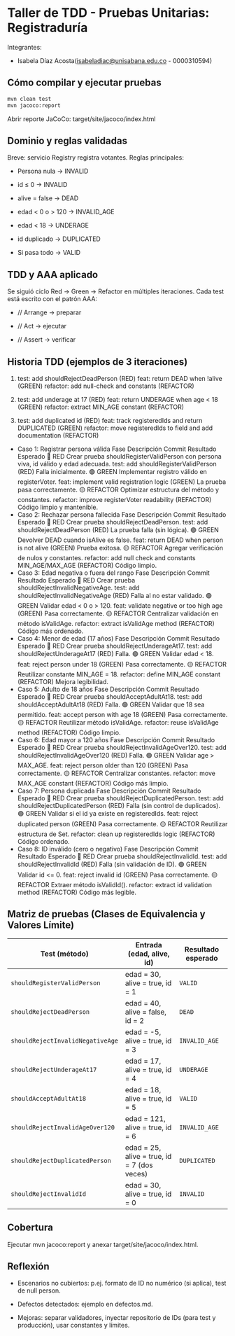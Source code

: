 # Taller de TDD - Pruebas Unitarias: Registraduría

Integrantes:

- Isabela Díaz Acosta(isabeladiac@unisabana.edu.co - 0000310594)

## Cómo compilar y ejecutar pruebas

```bash
mvn clean test
mvn jacoco:report
```

Abrir reporte JaCoCo: target/site/jacoco/index.html

## Dominio y reglas validadas

Breve: servicio Registry registra votantes. Reglas principales:

- Persona nula → INVALID

- id ≤ 0 → INVALID

- alive = false → DEAD

- edad < 0 o > 120 → INVALID_AGE

- edad < 18 → UNDERAGE

- id duplicado → DUPLICATED

- Si pasa todo → VALID

## TDD y AAA aplicado

Se siguió ciclo Red → Green → Refactor en múltiples iteraciones. Cada test está escrito con el patrón AAA:

- // Arrange → preparar

- // Act → ejecutar

- // Assert → verificar

## Historia TDD (ejemplos de 3 iteraciones)

1. test: add shouldRejectDeadPerson (RED)
   feat: return DEAD when !alive (GREEN)
   refactor: add null-check and constants (REFACTOR)

2. test: add underage at 17 (RED)
   feat: return UNDERAGE when age < 18 (GREEN)
   refactor: extract MIN_AGE constant (REFACTOR)

3. test: add duplicated id (RED)
   feat: track registeredIds and return DUPLICATED (GREEN)
   refactor: move registeredIds to field and add documentation (REFACTOR)

- Caso 1: Registrar persona válida
  Fase Descripción Commit Resultado Esperado
  🔴 RED Crear prueba shouldRegisterValidPerson con persona viva, id válido y edad adecuada. test: add shouldRegisterValidPerson (RED) Falla inicialmente.
  🟢 GREEN Implementar registro válido en registerVoter. feat: implement valid registration logic (GREEN) La prueba pasa correctamente.
  🟡 REFACTOR Optimizar estructura del método y constantes. refactor: improve registerVoter readability (REFACTOR) Código limpio y mantenible.
- Caso 2: Rechazar persona fallecida
  Fase Descripción Commit Resultado Esperado
  🔴 RED Crear prueba shouldRejectDeadPerson. test: add shouldRejectDeadPerson (RED) La prueba falla (sin lógica).
  🟢 GREEN Devolver DEAD cuando isAlive es false. feat: return DEAD when person is not alive (GREEN) Prueba exitosa.
  🟡 REFACTOR Agregar verificación de nulos y constantes. refactor: add null check and constants MIN_AGE/MAX_AGE (REFACTOR) Código limpio.
- Caso 3: Edad negativa o fuera del rango
  Fase Descripción Commit Resultado Esperado
  🔴 RED Crear prueba shouldRejectInvalidNegativeAge. test: add shouldRejectInvalidNegativeAge (RED) Falla al no estar validado.
  🟢 GREEN Validar edad < 0 o > 120. feat: validate negative or too high age (GREEN) Pasa correctamente.
  🟡 REFACTOR Centralizar validación en método isValidAge. refactor: extract isValidAge method (REFACTOR) Código más ordenado.
- Caso 4: Menor de edad (17 años)
  Fase Descripción Commit Resultado Esperado
  🔴 RED Crear prueba shouldRejectUnderageAt17. test: add shouldRejectUnderageAt17 (RED) Falla.
  🟢 GREEN Validar edad < 18. feat: reject person under 18 (GREEN) Pasa correctamente.
  🟡 REFACTOR Reutilizar constante MIN_AGE = 18. refactor: define MIN_AGE constant (REFACTOR) Mejora legibilidad.
- Caso 5: Adulto de 18 años
  Fase Descripción Commit Resultado Esperado
  🔴 RED Crear prueba shouldAcceptAdultAt18. test: add shouldAcceptAdultAt18 (RED) Falla.
  🟢 GREEN Validar que 18 sea permitido. feat: accept person with age 18 (GREEN) Pasa correctamente.
  🟡 REFACTOR Reutilizar método isValidAge. refactor: reuse isValidAge method (REFACTOR) Código limpio.
- Caso 6: Edad mayor a 120 años
  Fase Descripción Commit Resultado Esperado
  🔴 RED Crear prueba shouldRejectInvalidAgeOver120. test: add shouldRejectInvalidAgeOver120 (RED) Falla.
  🟢 GREEN Validar age > MAX_AGE. feat: reject person older than 120 (GREEN) Pasa correctamente.
  🟡 REFACTOR Centralizar constantes. refactor: move MAX_AGE constant (REFACTOR) Código más limpio.
- Caso 7: Persona duplicada
  Fase Descripción Commit Resultado Esperado
  🔴 RED Crear prueba shouldRejectDuplicatedPerson. test: add shouldRejectDuplicatedPerson (RED) Falla (sin control de duplicados).
  🟢 GREEN Validar si el id ya existe en registeredIds. feat: reject duplicated person (GREEN) Pasa correctamente.
  🟡 REFACTOR Reutilizar estructura de Set<Integer>. refactor: clean up registeredIds logic (REFACTOR) Código ordenado.
- Caso 8: ID inválido (cero o negativo)
  Fase Descripción Commit Resultado Esperado
  🔴 RED Crear prueba shouldRejectInvalidId. test: add shouldRejectInvalidId (RED) Falla (sin validación de ID).
  🟢 GREEN Validar id <= 0. feat: reject invalid id (GREEN) Pasa correctamente.
  🟡 REFACTOR Extraer método isValidId(). refactor: extract id validation method (REFACTOR) Código más legible.

## Matriz de pruebas (Clases de Equivalencia y Valores Límite)

| **Test (método)**                | **Entrada (edad, alive, id)**               | **Resultado esperado** |
| -------------------------------- | ------------------------------------------- | ---------------------- |
| `shouldRegisterValidPerson`      | edad = 30, alive = true, id = 1             | `VALID`                |
| `shouldRejectDeadPerson`         | edad = 40, alive = false, id = 2            | `DEAD`                 |
| `shouldRejectInvalidNegativeAge` | edad = -5, alive = true, id = 3             | `INVALID_AGE`          |
| `shouldRejectUnderageAt17`       | edad = 17, alive = true, id = 4             | `UNDERAGE`             |
| `shouldAcceptAdultAt18`          | edad = 18, alive = true, id = 5             | `VALID`                |
| `shouldRejectInvalidAgeOver120`  | edad = 121, alive = true, id = 6            | `INVALID_AGE`          |
| `shouldRejectDuplicatedPerson`   | edad = 25, alive = true, id = 7 (dos veces) | `DUPLICATED`           |
| `shouldRejectInvalidId`          | edad = 30, alive = true, id = 0             | `INVALID`              |

## Cobertura

Ejecutar mvn jacoco:report y anexar target/site/jacoco/index.html.

## Reflexión

- Escenarios no cubiertos: p.ej. formato de ID no numérico (si aplica), test de null person.

- Defectos detectados: ejemplo en defectos.md.

- Mejoras: separar validadores, inyectar repositorio de IDs (para test y producción), usar constantes y límites.
